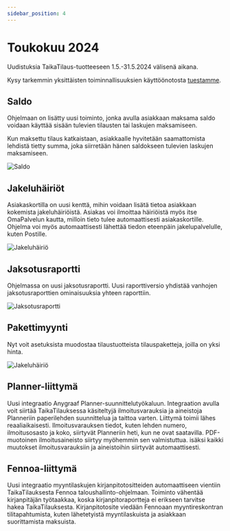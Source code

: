 ```yaml
---
sidebar_position: 4
---
```


# Toukokuu 2024

Uudistuksia TaikaTilaus-tuotteeseen 1.5.-31.5.2024 välisenä aikana.

Kysy tarkemmin yksittäisten toiminnallisuuksien käyttöönotosta [tuestamme](https://taikatilaus.freshdesk.com/).

## Saldo

Ohjelmaan on lisätty uusi toiminto, jonka avulla asiakkaan maksama saldo voidaan käyttää sisään tulevien tilausten tai laskujen maksamiseen.

Kun maksettu tilaus katkaistaan, asiakkaalle hyvitetään saamattomista lehdistä tietty summa, joka siirretään hänen saldokseen tulevien laskujen maksamiseen.

![Saldo](/img/ohjeet/saldo4.png)

## Jakeluhäiriöt

Asiakaskortilla on uusi kenttä, mihin voidaan lisätä tietoa asiakkaan kokemista jakeluhäiriöistä. Asiakas voi ilmoittaa häiriöistä myös itse OmaPalvelun kautta, milloin tieto tulee automaattisesti asiakaskortille. Ohjelma voi myös automaattisesti lähettää tiedon eteenpäin jakelupalvelulle, kuten Postille.

![Jakeluhäiriö](/img/ohjeet/jakelupalaute.png)

## Jaksotusraportti

Ohjelmassa on uusi jaksotusraportti. Uusi raporttiversio yhdistää vanhojen jaksotusraporttien ominaisuuksia yhteen raporttiin.

![Jaksotusraportti](/img/versiotiedotteet/jaksotusraportti.png)

## Pakettimyynti

Nyt voit asetuksista muodostaa tilaustuotteista tilauspaketteja, joilla on yksi hinta.

![Jakeluhäiriö](/img/ohjeet/tilauspaketti.png)

## Planner-liittymä

Uusi integraatio Anygraaf Planner-suunnittelutyökaluun. Integraation avulla voit siirtää TaikaTilauksessa käsiteltyjä ilmoitusvarauksia ja aineistoja Planneriin paperilehden suunnittelua ja taittoa varten. Liittymä toimii lähes reaaliaikaisesti. Ilmoitusvarauksen tiedot, kuten lehden numero, ilmoitusosasto ja koko, siirtyvät Planneriin heti, kun ne ovat saatavilla. PDF-muotoinen ilmoitusaineisto siirtyy myöhemmin sen valmistuttua. isäksi kaikki muutokset ilmoitusvarauksiin ja aineistoihin siirtyvät automaattisesti.

## Fennoa-liittymä

Uusi integraatio myyntilaskujen kirjanpitotositteiden automaattiseen vientiin TaikaTilauksesta Fennoa taloushallinto-ohjelmaan. Toiminto vähentää kirjanpitäjän työtaakkaa, koska kirjanpitoraportteja ei erikseen tarvitse hakea TaikaTilauksesta. Kirjanpitotosite viedään Fennoaan myyntireskontran tilitapahtumista, kuten lähetetyistä myyntilaskuista ja asiakkaan suorittamista maksuista.